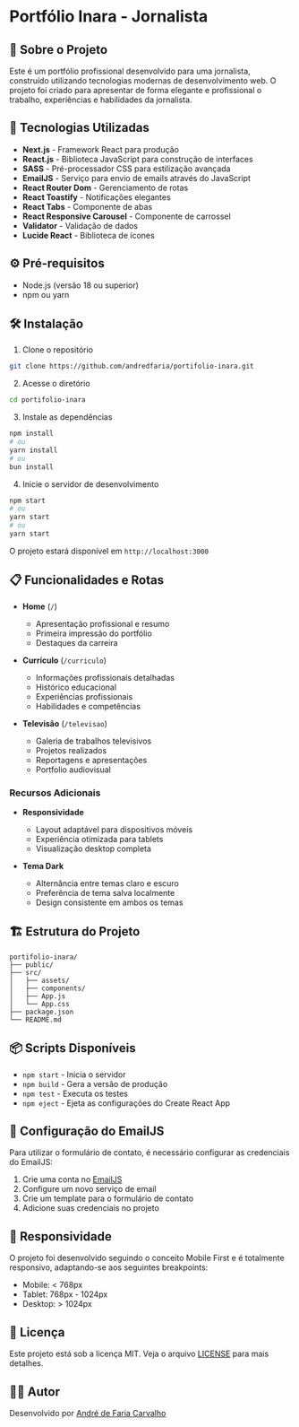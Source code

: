 # Portfólio Inara - Jornalista

## 📝 Sobre o Projeto

Este é um portfólio profissional desenvolvido para uma jornalista, construído utilizando tecnologias modernas de desenvolvimento web. O projeto foi criado para apresentar de forma elegante e profissional o trabalho, experiências e habilidades da jornalista.

## 🚀 Tecnologias Utilizadas

- **Next.js** - Framework React para produção
- **React.js** - Biblioteca JavaScript para construção de interfaces
- **SASS** - Pré-processador CSS para estilização avançada
- **EmailJS** - Serviço para envio de emails através do JavaScript
- **React Router Dom** - Gerenciamento de rotas
- **React Toastify** - Notificações elegantes
- **React Tabs** - Componente de abas
- **React Responsive Carousel** - Componente de carrossel
- **Validator** - Validação de dados
- **Lucide React** - Biblioteca de ícones

## ⚙️ Pré-requisitos

- Node.js (versão 18 ou superior)
- npm ou yarn

## 🛠️ Instalação

1. Clone o repositório
```bash
git clone https://github.com/andredfaria/portifolio-inara.git
```

2. Acesse o diretório
```bash
cd portifolio-inara
```

3. Instale as dependências
```bash
npm install
# ou
yarn install
# ou
bun install
```

4. Inicie o servidor de desenvolvimento
```bash
npm start
# ou
yarn start
# ou
yarn start
```

O projeto estará disponível em `http://localhost:3000`

## 📋 Funcionalidades e Rotas

- **Home** (`/`)
  - Apresentação profissional e resumo
  - Primeira impressão do portfólio
  - Destaques da carreira

- **Currículo** (`/curriculo`)
  - Informações profissionais detalhadas
  - Histórico educacional
  - Experiências profissionais
  - Habilidades e competências

- **Televisão** (`/televisao`)
  - Galeria de trabalhos televisivos
  - Projetos realizados
  - Reportagens e apresentações
  - Portfolio audiovisual

### Recursos Adicionais
- **Responsividade**
  - Layout adaptável para dispositivos móveis
  - Experiência otimizada para tablets
  - Visualização desktop completa

- **Tema Dark**
  - Alternância entre temas claro e escuro
  - Preferência de tema salva localmente
  - Design consistente em ambos os temas

## 🏗️ Estrutura do Projeto

```
portifolio-inara/
├── public/
├── src/
│   ├── assets/
│   ├── components/
│   ├── App.js
│   └── App.css
├── package.json
└── README.md
```

## 📦 Scripts Disponíveis

- `npm start` - Inicia o servidor
- `npm build` - Gera a versão de produção
- `npm test` - Executa os testes
- `npm eject` - Ejeta as configurações do Create React App

## 🔧 Configuração do EmailJS

Para utilizar o formulário de contato, é necessário configurar as credenciais do EmailJS:

1. Crie uma conta no [EmailJS](https://www.emailjs.com/)
2. Configure um novo serviço de email
3. Crie um template para o formulário de contato
4. Adicione suas credenciais no projeto

## 📱 Responsividade

O projeto foi desenvolvido seguindo o conceito Mobile First e é totalmente responsivo, adaptando-se aos seguintes breakpoints:

- Mobile: < 768px
- Tablet: 768px - 1024px
- Desktop: > 1024px

## 📝 Licença

Este projeto está sob a licença MIT. Veja o arquivo [LICENSE](LICENSE) para mais detalhes.

## 👩‍💻 Autor

Desenvolvido por [André de Faria Carvalho](https://github.com/andredfaria)